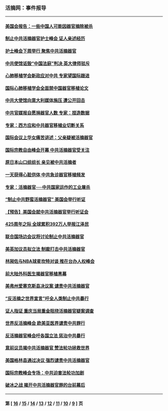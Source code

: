 ### 活摘网：事件报导
---
#### [美国会报告：一些中国人可能因器官摘除被杀](../../pages/nf5877/n13867964.md?11250430) 
#### [制止中共活摘器官护士峰会 证人亲述经历](../../pages/nf5877/n13859007.md?11250430) 
#### [护士峰会下周举行 聚焦中共活摘器官](../../pages/nf5877/n13855418.md?11250430) 
#### [中共使馆诋毁“中国法庭”判决 英大律师驳斥](../../pages/nf5877/n13833945.md?11250430) 
#### [心肺移植学会新政应对中共 专家望国际跟进](../../pages/nf5877/n13829043.md?11250430) 
#### [国际心肺移植学会全面禁中国器官移植论文](../../pages/nf5877/n13827785.md?11250430) 
#### [中共大使馆向意大利媒体施压 遭公开回击](../../pages/nf5877/n13826038.md?11250430) 
#### [中共官媒报自愿捐器官人数 专家：捏造数据](../../pages/nf5877/n13814130.md?11250430) 
#### [专家：西方应和中共器官移植业切断关系](../../pages/nf5877/n13772828.md?11250430) 
#### [国际会议上华女痛苦讲述：父亲疑被活摘器官](../../pages/nf5877/n13771583.md?11250430) 
#### [国际宗教自由峰会开幕 中共活摘器官受关注](../../pages/nf5877/n13769995.md?11250430) 
#### [原日本山口组组长 亲见被中共活摘者](../../pages/nf5877/n13767360.md?11250430) 
#### [一天获得心脏供体 中共急诊器官移植频发](../../pages/nf5877/n13764689.md?11250430) 
#### [专家：活摘器官──中共国家运作的工业屠杀](../../pages/nf5877/n13761178.md?11250430) 
#### [“制止中共野蛮活摘器官” 美国会举行听证](../../pages/nf5877/n13735831.md?11250430) 
#### [【预告】美国会就中共活摘器官举行听证会](../../pages/nf5877/n13732843.md?11250430) 
#### [425周年之际 全球累积392万人举报江泽民](../../pages/nf5877/n13719232.md?11250430) 
#### [联合国场边会议将讨论制止中共活摘器官](../../pages/nf5877/n13656361.md?11250430) 
#### [美英加议员拟立法 制裁打击中共活摘器官](../../pages/nf5877/n13430251.md?11250430) 
#### [林昶佐与NBA球星坎特对谈 推在台办人权峰会](../../pages/nf5877/n13414467.md?11250430) 
#### [前大陆外科医生揭器官移植黑幕](../../pages/nf5877/n13401416.md?11250430) 
#### [美弗州爱塞克斯县决议案 谴责中共活摘器官](../../pages/nf5877/n13320919.md?11250430) 
#### [“反活摘之世界宣言”吁全人类制止中共暴行](../../pages/nf5877/n13259730.md?11250430) 
#### [证人指证 重庆当局重金阻挠活摘器官疑案调查](../../pages/nf5877/n13259127.md?11250430) 
#### [世界反活摘峰会 欧美亚医界谴责中共罪行](../../pages/nf5877/n13253550.md?11250430) 
#### [反活摘器官峰会吁各国立法 惩治中共暴行](../../pages/nf5877/n13245052.md?11250430) 
#### [意前议员揭中共活摘器官 赞法轮功拯救世界](../../pages/nf5877/n13203445.md?11250430) 
#### [美国格林县通过决议 强烈谴责中共活摘器官](../../pages/nf5877/n13119367.md?11250430) 
#### [国际宗教峰会专场：中共迫害法轮功加剧](../../pages/nf5877/n13088279.md?11250430) 
#### [破冰之战 揭开中共活摘器官罪的台前幕后](../../pages/nf5877/n13082457.md?11250430) 

---
#### 第 [ [16](./16.md?11250430) / [15](./15.md?11250430) / [14](./14.md?11250430) / [13](./13.md?11250430) / [12](./12.md?11250430) / [11](./11.md?11250430) / [10](./10.md?11250430) / [9](./9.md?11250430) ] 页
